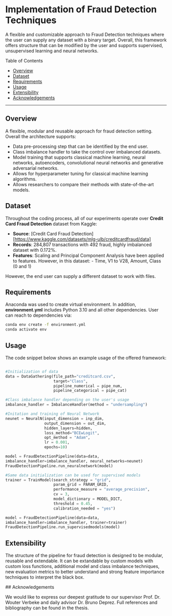 # Implementation of Fraud Detection Techniques

A flexible and customizable approach to Fraud Detection techniques where the user can supply any dataset with a binary target. Overall, this framework offers structure that can be modified by the user and supports supervised, unsupervised learning and neural networks.

Table of Contents 
- [Overview](#overview)
- [Dataset](#dataset)
- [Requirements](#requirements)
- [Usage](#usage)
- [Extensibility](#extensibility)
- [Acknowledgements](#acknowledgements)

---

## Overview

A flexible, modular and reusable approach for fraud detection setting. Overall the architecture supports: 
- Data pre-processing step that can be identified by the end user.
- Class imbalance handler to take the control over imbalanced datasets.
- Model training that supports classical machine learning, neural networks, autoencoders, convolutional neural networks and generative adversarial networks.
- Allows for hyperparameter tuning for classical machine learning algorithms.
- Allows researchers to compare their methods with state-of-the-art models.

## Dataset

Throughout the coding process, all of our experiments operate over **Credit Card Fraud Detection** dataset from Kaggle: 
- **Source**: [Credit Card Fraud Detection][https://www.kaggle.com/datasets/mlg-ulb/creditcardfraud/data]
- **Records**: 284,807 transactions with 492 fraud, highly imbalanced dataset with 0.172%.
- **Features**: Scaling and Principal Component Analysis have been applied to features. However, in this dataset:
        - Time, V1 to V28, Amount, Class (0 and 1)

However, the end user can supply a different dataset to work with files.

## Requirements

Anaconda was used to create virtual environment. In addition, **environment.yml** includes Python 3.10 and all other dependencies. User can reach to dependencies via: 
```bash
conda env create -f environment.yml
conda activate env
```

## Usage 

The code snippet below shows an example usage of the offered framework: 

```python

#Initialization of data
data = DataGathering(file_path="creditcard.csv",
                     target="Class",
                     pipeline_numerical = pipe_num,
                     pipeline_categorical = pipe_cat)

#Class imbalance handler depending on the user's usage
imbalance_handler = ImbalanceHandler(method = "undersampling")

#Initation and training of Neural Network
neunet = NeuralN(input_dimension = inp_dim,
                 output_dimension = out_dim,
                 hidden_layers=hidden,
                 loss_method="BCEwLogit",
                 opt_method = "Adam",
                 lr = 0.001,
                 epochs=10)

model = FraudDetectionPipeline(data=data,
imbalance_handler=imbalance_handler, neural_networks=neunet)
FraudDetectionPipeline.run_neuralnetwork(model)

#Same data initialization can be used for supervised models
trainer = TrainModel(search_strategy = "grid",
                     param_grid = PARAM_GRID,
                     performance_measure = "average_precision",
                     cv = 3,
                     model_dictionary = MODEL_DICT,
                     threshold = 0.45,
                     calibration_needed = "yes")

model = FraudDetectionPipeline(data=data,
imbalance_handler=imbalance_handler, trainer=trainer)
FraudDetectionPipeline.run_supervisedmodels(model)

```

## Extensibility

The structure of the pipeline for fraud detection is designed to be modular, reusable and extendable. It can be extandable by custom models with custom loss functions, additional model and class imbalance techniques, new evaluation metrics to better understand and strong feature importance techniques to interpret the black box. 

## Acknowledgements 

We would like to express our deepest gratitude to our supervisor Prof. Dr. Wouter Verbeke and daily advisor Dr. Bruno Deprez. Full references and bibliography can be found in the thesis.
